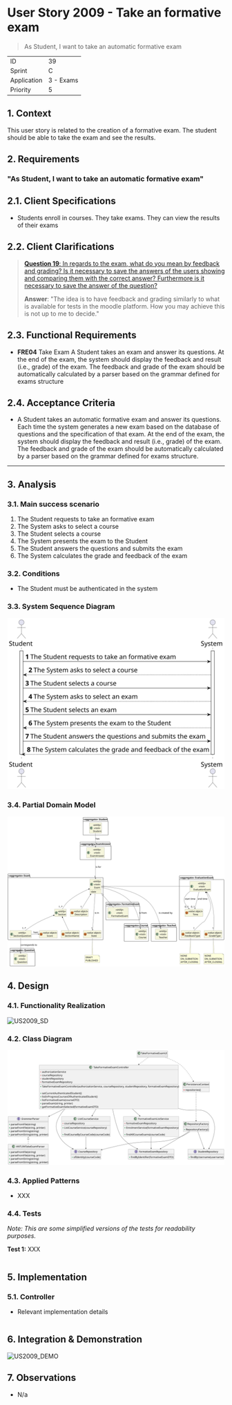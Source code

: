 # User Story 2009 - Take an formative exam

> As Student, I want to take an automatic formative exam

|             |           |
| ----------- | --------- |
| ID          | 39        |
| Sprint      | C         |
| Application | 3 - Exams |
| Priority    | 5         |

## 1. Context

This user story is related to the creation of a formative exam. The student should be able to take the exam and see the results.

## 2. Requirements

### "As Student, I want to take an automatic formative exam"

## 2.1. Client Specifications

- Students enroll in courses. They take exams. They can view the results of their exams

## 2.2. Client Clarifications

> [**Question 19**: In regards to the exam, what do you mean by feedback and grading? Is it necessary to save the answers of the users showing and comparing them with the correct answer? Furthermore is it necessary to save the answer of the question?](https://moodle.isep.ipp.pt/mod/forum/discuss.php?d=22003)
>
> **Answer**: "The idea is to have feedback and grading similarly to what is available for tests in the moodle platform. How you may achieve this is not up to me to decide."

## 2.3. Functional Requirements

- **FRE04** Take Exam A Student takes an exam and answer its questions. At the end of
  the exam, the system should display the feedback and result (i.e., grade) of the exam. The
  feedback and grade of the exam should be automatically calculated by a parser based on
  the grammar defined for exams structure

## 2.4. Acceptance Criteria

- A Student takes an automatic formative exam and answer its questions. Each time the system generates a new exam based on the database of questions and the specification of that exam. At the end of the exam, the system should display the feedback and result (i.e., grade) of the exam. The feedback and grade of the exam should be automatically calculated by a parser based on the grammar defined for exams structure.

---

## 3. Analysis

### 3.1. Main success scenario

1. The Student requests to take an formative exam
2. The System asks to select a course
3. The Student selects a course
4. The System presents the exam to the Student
5. The Student answers the questions and submits the exam
6. The System calculates the grade and feedback of the exam

### 3.2. Conditions

- The Student must be authenticated in the system

### 3.3. System Sequence Diagram

![US2009_SSD](out/US2009_SSD.svg)

### 3.4. Partial Domain Model

![US2009_DM](out/US2009_DM.svg)

## 4. Design

### 4.1. Functionality Realization

![US2009_SD](out/US2009_SD.svg)

### 4.2. Class Diagram

![US2009_CD](out/US2009_CD.svg)

### 4.3. Applied Patterns

- XXX

### 4.4. Tests

_Note: This are some simplified versions of the tests for readability purposes._

**Test 1:** XXX

```java

```

## 5. Implementation

### 5.1. Controller

- Relevant implementation details

```java

```

## 6. Integration & Demonstration

![US2009_DEMO](out/US2009_DEMO.svg)

## 7. Observations

- N/a
